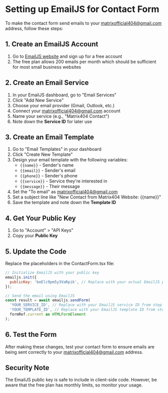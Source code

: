 # Setting up EmailJS for Contact Form

To make the contact form send emails to your matrixofficial404@gmail.com address, follow these steps:

## 1. Create an EmailJS Account

1. Go to [EmailJS website](https://www.emailjs.com/) and sign up for a free account
2. The free plan allows 200 emails per month which should be sufficient for most small business websites

## 2. Create an Email Service

1. In your EmailJS dashboard, go to "Email Services"
2. Click "Add New Service"
3. Choose your email provider (Gmail, Outlook, etc.)
4. Connect your matrixofficial404@gmail.com account
5. Name your service (e.g., "Matrix404 Contact")
6. Note down the **Service ID** for later use

## 3. Create an Email Template

1. Go to "Email Templates" in your dashboard
2. Click "Create New Template"
3. Design your email template with the following variables:
   - `{{name}}` - Sender's name
   - `{{email}}` - Sender's email
   - `{{phone}}` - Sender's phone
   - `{{service}}` - Service they're interested in
   - `{{message}}` - Their message
4. Set the "To email" as matrixofficial404@gmail.com
5. Set a subject line like "New Contact from Matrix404 Website: {{name}}"
6. Save the template and note down the **Template ID**

## 4. Get Your Public Key

1. Go to "Account" > "API Keys"
2. Copy your **Public Key**

## 5. Update the Code

Replace the placeholders in the ContactForm.tsx file:

```javascript
// Initialize EmailJS with your public key
emailjs.init({
  publicKey: 'beElc9pm5y3VaRpik', // Replace with your actual EmailJS public key from step 4
});

// Send the email using EmailJS
const result = await emailjs.sendForm(
  'YOUR_SERVICE_ID', // Replace with your EmailJS service ID from step 2
  'YOUR_TEMPLATE_ID', // Replace with your EmailJS template ID from step 3
  formRef.current as HTMLFormElement
);
```

## 6. Test the Form

After making these changes, test your contact form to ensure emails are being sent correctly to your matrixofficial404@gmail.com address.

## Security Note

The EmailJS public key is safe to include in client-side code. However, be aware that the free plan has monthly limits, so monitor your usage.